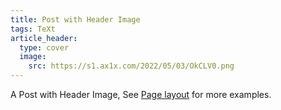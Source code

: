 ```yaml
---
title: Post with Header Image
tags: TeXt
article_header:
  type: cover
  image:
    src: https://s1.ax1x.com/2022/05/03/OkCLV0.png
---
```


A Post with Header Image, See [Page layout](https://tianqi.name/jekyll-TeXt-theme/samples.html#page-layout) for more examples.

<!--more-->
